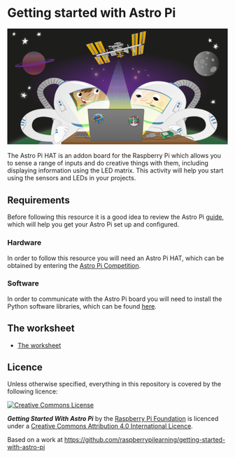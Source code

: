 # Getting started with Astro Pi

![](cover.png)

The Astro Pi HAT is an addon board for the Raspberry Pi which allows you to sense a range of inputs and do creative things with them, including displaying information using the LED matrix. This activity will help you start using the sensors and LEDs in your projects.

## Requirements

Before following this resource it is a good idea to review the Astro Pi [guide](https://github.com/raspberrypilearning/guides/tree/master/astro-pi), which will help you get your Astro Pi set up and configured.

### Hardware

In order to follow this resource you will need an Astro Pi HAT, which can be obtained by entering the [Astro Pi Competition](www.astropi.org).

### Software

In order to communicate with the Astro Pi board you will need to install the Python software libraries, which can be found [here]().

## The worksheet

- [The worksheet](worksheet.md)

## Licence

Unless otherwise specified, everything in this repository is covered by the following licence:

[![Creative Commons License](http://i.creativecommons.org/l/by-sa/4.0/88x31.png)](http://creativecommons.org/licenses/by-sa/4.0/)

***Getting Started With Astro Pi*** by the [Raspberry Pi Foundation](http://www.raspberrypi.org) is licenced under a [Creative Commons Attribution 4.0 International Licence](http://creativecommons.org/licenses/by-sa/4.0/).

Based on a work at https://github.com/raspberrypilearning/getting-started-with-astro-pi
